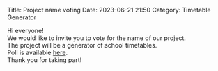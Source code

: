 Title: Project name voting
Date: 2023-06-21 21:50
Category: Timetable Generator

Hi everyone!<br>
We would like to invite you to vote for the name of our project.<br>
The project will be a generator of school timetables.<br>
Poll is available [here](https://docs.google.com/forms/d/e/1FAIpQLSc8Dz6YpOoUTnn4z2DEaYm9p1YZoTmwzH1sBy_lIvoRW_E0QQ/viewform?usp=sf_link).<br>
Thank you for taking part!
